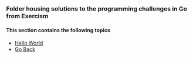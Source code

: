 ### Folder housing solutions to the programming challenges in Go from Exercism
#### This section contains the following topics
- [Hello World](./hello-world/readme.md)
- [Go Back](../readme.md)